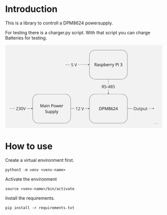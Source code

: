 # Introduction
This is a library to controll a DPM8624 powersupply.

For testing there is a charger.py script. With that script you can charge Batteries for testing.

![Testsetup](docs/overview.jpg)

# How to use


Create a virtual environment first.
```
python3 -m venv <venv-name>
```

Activate the environment
```
source <venv-name>/bin/activate
```
Install the requirements.
```
pip install -r requirements.txt
```
